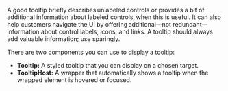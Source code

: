 A good tooltip briefly describes unlabeled controls or provides a bit of additional information about labeled controls, when this is useful. It can also help customers navigate the UI by offering additional—not redundant—information about control labels, icons, and links. A tooltip should always add valuable information; use sparingly. 

There are two components you can use to display a tooltip:

- **Tooltip:** A styled tooltip that you can display on a chosen target.
- **TooltipHost:** A wrapper that automatically shows a tooltip when the wrapped element is hovered or focused.

